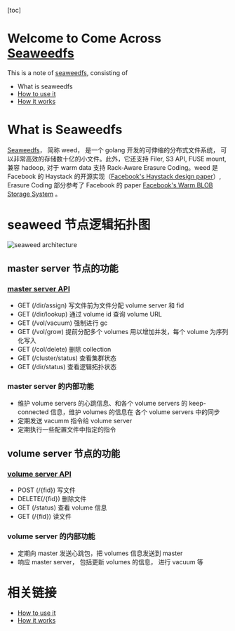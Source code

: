 [toc]



# Welcome to Come Across [Seaweedfs](https://github.com/chrislusf/seaweedfs)

This is a note of [seaweedfs](https://github.com/chrislusf/seaweedfs), consisting of

- What is seaweedfs
- [How to use it](./HowToUseSeaweedfs.md)
- [How it works](./HowSeaweedfsWorks.md)

# What is Seaweedfs

[Seaweedfs](https://github.com/chrislusf/seaweedfs)， 简称 weed， 是一个 golang 开发的可伸缩的分布式文件系统， 可以非常高效的存储数十亿的小文件。此外，它还支持 Filer,  S3 API, FUSE mount, 兼容 hadoop, 对于 warm data 支持 Rack-Aware Erasure Coding。weed 是 Facebook 的 Haystack 的开源实现（[Facebook's Haystack design paper](./papers/Beaver.pdf)）, Erasure Coding 部分参考了 Facebook 的 paper [Facebook's Warm BLOB Storage System](./papers/osdi14-paper-muralidhar.pdf) 。





# seaweed 节点逻辑拓扑图

![seaweed architecture](/home/zhngcho/mddddddddd/comeacross-seaweedfs/figures/seaweed_architecture.png)



## master server 节点的功能

### [master server API](https://github.com/chrislusf/seaweedfs/wiki/Master-Server-API)

- GET (/dir/assign) 写文件前为文件分配 volume server 和 fid
- GET (/dir/lookup) 通过 volume id 查询 volume URL
- GET (/vol/vacuum) 强制进行 gc
- GET (/vol/grow) 提前分配多个 volumes 用以增加并发，每个 volume 为序列化写入
- GET (/col/delete) 删除 collection
- GET (/cluster/status) 查看集群状态
- GET (/dir/status) 查看逻辑拓扑状态

### master server 的内部功能

- 维护 volume servers 的心跳信息、和各个 volume servers 的 keep-connected 信息，维护 volumes 的信息在 各个 volume servers 中的同步
- 定期发送 vacumm 指令给 volume server
- 定期执行一些配置文件中指定的指令

## volume server 节点的功能

### [volume server API](https://github.com/chrislusf/seaweedfs/wiki/Volume-Server-API)

- POST (/{fid}) 写文件
- DELETE(/{fid}) 删除文件
- GET (/status) 查看 volume 信息
- GET (/{fid}) 读文件

### volume server 的内部功能

- 定期向 master 发送心跳包，把 volumes 信息发送到 master
- 响应 master server， 包括更新 volumes 的信息， 进行 vacuum 等



# 相关链接

- [How to use it](./HowToUseSeaweedfs.md)
- [How it works](./HowSeaweedfsWorks.md)




